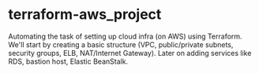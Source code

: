 # terraform-aws_project

Automating the task of setting up cloud infra (on AWS) using Terraform. We'll start by creating a basic structure (VPC, public/private subnets, security groups, ELB, NAT/Internet Gateway). Later on adding services like RDS, bastion host, Elastic BeanStalk.
